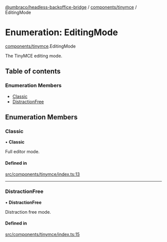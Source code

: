[@umbraco/headless-backoffice-bridge](../README.md) / [components/tinymce](../modules/components_tinymce.md) / EditingMode

# Enumeration: EditingMode

[components/tinymce](../modules/components_tinymce.md).EditingMode

The TinyMCE editing mode.

## Table of contents

### Enumeration Members

- [Classic](components_tinymce.EditingMode.md#classic)
- [DistractionFree](components_tinymce.EditingMode.md#distractionfree)

## Enumeration Members

### Classic

• **Classic**

Full editor mode.

#### Defined in

[src/components/tinymce/index.ts:13](https://github.com/umbraco/Umbraco.Headless.Backoffice.Bridge/blob/70258f2/src/components/tinymce/index.ts#L13)

___

### DistractionFree

• **DistractionFree**

Distraction free mode.

#### Defined in

[src/components/tinymce/index.ts:15](https://github.com/umbraco/Umbraco.Headless.Backoffice.Bridge/blob/70258f2/src/components/tinymce/index.ts#L15)
